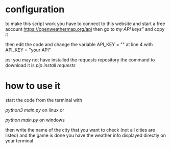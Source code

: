 # configuration
to make this script work you have to connect to this website and start a free account https://openweathermap.org/api then go to *my API keys"* and copy it

then edit the code and change the variable API_KEY = "" at line 4 with API_KEY = "your API"

ps: you may not have installed the requests repository the command to download it is *pip install requests*
# how to use it

start the code from the terminal with 

*python3 main.py* on linux or 

*python main.py* on windows

then write the name of the city that you want to check (not all cities are listed) and the game is done you have the weather info displayed directly on your terminal
